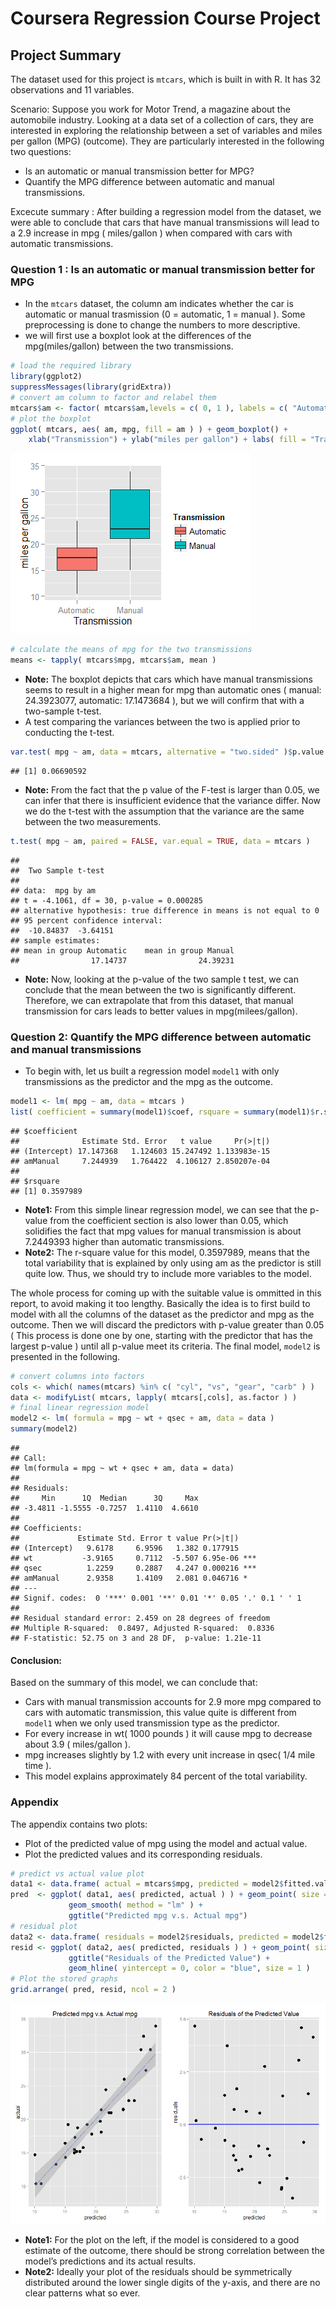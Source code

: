 # Coursera Regression Course Project

## Project Summary
The dataset used for this project is `mtcars`, which is built in with R. It has 32 observations and 11 variables.

Scenario: Suppose you work for Motor Trend, a magazine about the automobile industry. Looking at a data set of a collection of cars, they are interested in exploring the relationship between a set of variables and miles per gallon (MPG) (outcome). They are particularly interested in the following two questions: 

- Is an automatic or manual transmission better for MPG?    
- Quantify the MPG difference between automatic and manual transmissions.

Excecute summary : After building a regression model from the dataset, we were able to conclude that cars that have manual transmissions will lead to a 2.9 increase in mpg ( miles/gallon ) when compared with cars with automatic transmissions.

### Question 1 : Is an automatic or manual transmission better for MPG

- In the `mtcars` dataset, the column am indicates whether the car is automatic or manual trasmission (0 = automatic, 1 = manual ). Some preprocessing is done to change the numbers to more descriptive.   
- we will first use a boxplot look at the differences of the mpg(miles/gallon) between the two transmissions.

```r
# load the required library
library(ggplot2)
suppressMessages(library(gridExtra))
# convert am column to factor and relabel them
mtcars$am <- factor( mtcars$am,levels = c( 0, 1 ), labels = c( "Automatic", "Manual") )
# plot the boxplot
ggplot( mtcars, aes( am, mpg, fill = am ) ) + geom_boxplot() +
    xlab("Transmission") + ylab("miles per gallon") + labs( fill = "Transmission" )
```

![](Coursera_Regression_course_project_files/figure-html/unnamed-chunk-1-1.png) 

```r
# calculate the means of mpg for the two transmissions
means <- tapply( mtcars$mpg, mtcars$am, mean )
```
- **Note:** The boxplot depicts that cars which have manual transmissions seems to result in a higher mean for mpg than automatic ones ( manual: 24.3923077, automatic: 17.1473684 ), but we will confirm that with a two-sample t-test. 
- A test comparing the variances between the two is applied prior to conducting the t-test.

```r
var.test( mpg ~ am, data = mtcars, alternative = "two.sided" )$p.value
```

```
## [1] 0.06690592
```

- **Note:** From the fact that the p value of the F-test is larger than 0.05, we can infer that there is insufficient evidence that the variance differ. Now we do the t-test with the assumption that the variance are the same between the two measurements.  

```r
t.test( mpg ~ am, paired = FALSE, var.equal = TRUE, data = mtcars )
```

```
## 
## 	Two Sample t-test
## 
## data:  mpg by am
## t = -4.1061, df = 30, p-value = 0.000285
## alternative hypothesis: true difference in means is not equal to 0
## 95 percent confidence interval:
##  -10.84837  -3.64151
## sample estimates:
## mean in group Automatic    mean in group Manual 
##                17.14737                24.39231
```
- **Note:** Now, looking at the p-value of the two sample t test, we can conclude that the mean between the two is significantly different. Therefore, we can extrapolate that from this dataset, that manual transmission for cars leads to better values in mpg(milees/gallon).

### Question 2: Quantify the MPG difference between automatic and manual transmissions

- To begin with, let us built a regression model `model1` with only transmissions as the predictor and the mpg as the outcome.

```r
model1 <- lm( mpg ~ am, data = mtcars )
list( coefficient = summary(model1)$coef, rsquare = summary(model1)$r.squared )
```

```
## $coefficient
##              Estimate Std. Error   t value     Pr(>|t|)
## (Intercept) 17.147368   1.124603 15.247492 1.133983e-15
## amManual     7.244939   1.764422  4.106127 2.850207e-04
## 
## $rsquare
## [1] 0.3597989
```
- **Note1:** From this simple linear regression model, we can see that the p-value from the coefficient section is also lower than 0.05, which solidifies the fact that mpg values for manual transmission is about 7.2449393 higher than automatic transmissions.
- **Note2:** The r-square value for this model, 0.3597989, means that the total variability that is explained by only using am as the predictor is still quite low. Thus, we should try to include more variables to the model.

The whole process for coming up with the suitable value is ommitted in this report, to avoid making it too lengthy. Basically the idea is to first build to model with all the columns of the dataset as the predictor and mpg as the outcome. Then we will discard the predictors with p-value greater than 0.05 ( This process is done one by one, starting with the predictor that has the largest p-value ) until all p-value meet its criteria. The final model, `model2` is presented in the following.


```r
# convert columns into factors
cols <- which( names(mtcars) %in% c( "cyl", "vs", "gear", "carb" ) )
data <- modifyList( mtcars, lapply( mtcars[,cols], as.factor ) )
# final linear regression model
model2 <- lm( formula = mpg ~ wt + qsec + am, data = data )
summary(model2)
```

```
## 
## Call:
## lm(formula = mpg ~ wt + qsec + am, data = data)
## 
## Residuals:
##     Min      1Q  Median      3Q     Max 
## -3.4811 -1.5555 -0.7257  1.4110  4.6610 
## 
## Coefficients:
##             Estimate Std. Error t value Pr(>|t|)    
## (Intercept)   9.6178     6.9596   1.382 0.177915    
## wt           -3.9165     0.7112  -5.507 6.95e-06 ***
## qsec          1.2259     0.2887   4.247 0.000216 ***
## amManual      2.9358     1.4109   2.081 0.046716 *  
## ---
## Signif. codes:  0 '***' 0.001 '**' 0.01 '*' 0.05 '.' 0.1 ' ' 1
## 
## Residual standard error: 2.459 on 28 degrees of freedom
## Multiple R-squared:  0.8497,	Adjusted R-squared:  0.8336 
## F-statistic: 52.75 on 3 and 28 DF,  p-value: 1.21e-11
```

#### **Conclusion:**
Based on the summary of this model, we can conclude that: 

- Cars with manual transmission accounts for 2.9 more mpg compared to cars with automatic transmission, this value quite is different from `model1` when we only used transmission type as the predictor.
- For every increase in wt( 1000 pounds ) it will cause mpg to decrease about 3.9 ( miles/gallon ).
- mpg increases slightly by 1.2 with every unit increase in qsec( 1/4 mile time ).
- This model explains approximately 84 percent of the total variability.

### Appendix
The appendix contains two plots:

- Plot of the predicted value of mpg using the model and actual value.
- Plot the predicted values and its corresponding residuals.

```r
# predict vs actual value plot
data1 <- data.frame( actual = mtcars$mpg, predicted = model2$fitted.values )
pred  <- ggplot( data1, aes( predicted, actual ) ) + geom_point( size = 3 ) +
             geom_smooth( method = "lm" ) +
             ggtitle("Predicted mpg v.s. Actual mpg")
# residual plot
data2 <- data.frame( residuals = model2$residuals, predicted = model2$fitted.values )
resid <- ggplot( data2, aes( predicted, residuals ) ) + geom_point( size = 3 ) +
             ggtitle("Residuals of the Predicted Value") + 
             geom_hline( yintercept = 0, color = "blue", size = 1 )
# Plot the stored graphs
grid.arrange( pred, resid, ncol = 2 )
```

![](Coursera_Regression_course_project_files/figure-html/unnamed-chunk-6-1.png) 

- **Note1:** For the plot on the left, if the model is considered to a good estimate of the outcome, there should be strong correlation between the model’s predictions and its actual results.
- **Note2:** Ideally your plot of the residuals should be symmetrically distributed around the lower single digits of the y-axis, and there are no clear patterns what so ever.










